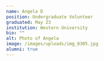 ```yaml
---
name: Angela D
position: Undergraduate Volunteer
graduated: May 23
institution: Western University
bio: ""
alt: Photo of Angela
image: /images/uploads/img_0305.jpg
alumni: true
---
```

